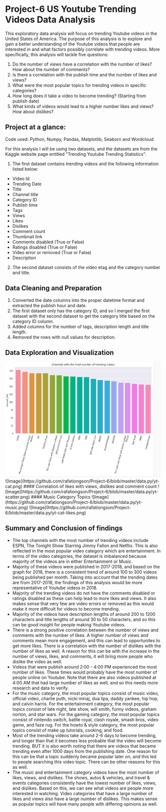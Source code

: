 # Project-6 US Youtube Trending Videos Data Analysis

This exploratory data analysis will focus on trending Youtube videos in the United States of America. The purpose of this analysis is to explore and gain a better understanding of the Youtube videos that people are interested in and what factors possibly correlate with trending videos. More specifically, this analysis will tackle five questions:

1. Do the number of views have a correlation with the number of likes? How about the number of comments?
2. Is there a correlation with the publish time and the number of likes and views?
3. What were the most popular topics for trending videos in specific categories?
4. How long does it take a video to become trending? (Starting from publish date)
5. What kinds of videos would lead to a higher number likes and views? How about dislikes?

## Project at a glance:
Code used: Python, Numpy, Pandas, Matplotlib, Seaborn and Wordcloud

For this analysis I will be using two datasets, and the datasets are from the Kaggle website page entitled "Trending Youtube Trending Statistics". 

1. The first dataset contains trending videos and the following information listed below:

* Video Id
* Trending Date
* Title
* Channel title
* Category ID
* Publish time
* Tags
* Views
* Likes
* Dislikes
* Comment count
* Thumbnail link
* Comments disabled (True or False)
* Ratings disabled (True or False)
* Video error or removed (True or False)
* Description

2. The second dataset consists of the video etag and the category number and title.

## Data Cleaning and Preparation
1. Converted the date columns into the proper datetime format and extracted the publish hour and date.
2. The first dataset only has the category ID, and so I merged the first dataset with the second dataset to get the category title based on the category ID column.
3. Added columns for the number of tags, description length and title length.
4. Removed the rows with null values for description.

## Data Exploration and Visualization
<img src="https://github.com/rafationgson/Project-6/blob/master/data.py/yt-channels.png">
![Image](https://github.com/rafationgson/Project-6/blob/master/data.py/yt-cat.png)
#### Correlation of likes with views, dislikes and comment count
![Image](https://github.com/rafationgson/Project-6/blob/master/data.py/yt-scatter.png)
#### Music Category Topics
![Image](https://github.com/rafationgson/Project-6/blob/master/data.py/yt-music.png)
![Image](https://github.com/rafationgson/Project-6/blob/master/data.py/yt-cat-likes.png)

## Summary and Conclusion of findings
* The top channels with the most number of trending videos include ESPN, The Tonight Show Starring Jimmy Fallon and Netflix. This is also reflected in the most popular video category which are entertainment. In terms of the video categories, the dataset is imbalanced because majority of the videos are in either Entertainment or Music.
* Majority of these videos were published in 2017-2018, and based on the graph for 2018, there is a consistent trend of around 100 to 300 videos being published per month. Taking into account that the trending dates are from 2017-2018, the findings of this analysis would be more representative of Youtube videos in 2018.
* Majority of the trending videos do not have the comments disabled or ratings disabled as these can help lead to more likes and views. It also makes sense that very few are video errors or removed as this would make it more difficult for videos to become trending.
* Majority of the videos have description lengths of around 200 to 1200 characters and title lengths of around 30 to 50 characters, and so this can be good insight for people making Youtube videos.
* There is a strong positive correlation between the number of views and comments with the number of likes. A higher number of views and comments mean more engagement, and this can lead to opportunites to get more likes. There is a correlation with the number of dislikes with the number of likes as well. A reason for this can be with the increase in the number of views, likes, and comments, it will bring more people who dislike the video as well.
* Videos that were publish around 2:00 - 4:00 PM experienced the most number of likes. These times would probably have the most number of people online on Youtube. Note that there are also videos published at 4:00 AM that had large number of likes as well, and so this needs more research and data to verify.
* For the music category, the most popular topics consist of music video, official video, charlie puth, nicki minaj, dua lipa, daddy yankee, hip hop, and calvin harris. For the entertainment category, the most popular topics consist of late night, late show, will smith, funny videos, graham norton, and star wars. For the gaming category, the most popular topics consist of nintendo switch, battle royal, clash royale, smash bros, video game, and faze rug. For the howto & style category, the most popular topics consist of make up tutorials, cooking, and food.
* Most of the trending videos take around 2-6 days to become trending, and longer than that it becomes less probable that the video will become trending. BUT it is also worth noting that there are videos that became trending even after 1000 days from the publishing date. One reason for this can be that a topic suddenly became popular later on, and this led to people searching this video topic. There can be other reasons for this as well.
* The music and entertainment category videos have the most number of likes, views, and dislikes. The shows, autos & vehicles, and travel & events categories consistently have the lowest number of likes, views, and dislikes. Based on this, we can see what videos are people more interested in watching. Video categories that have a large number of likes and views also have a large number of dislikes. This makes sense as popular topics will have many people with differing opinions as well.
